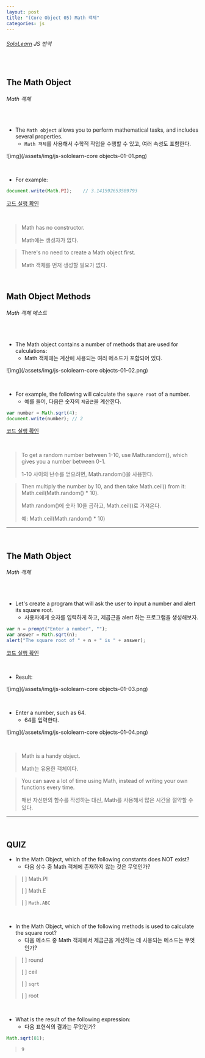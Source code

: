 ```yaml
---
layout: post
title: "(Core Object 05) Math 객체"
categories: js
---
```


###### [SoloLearn](https://www.sololearn.com/) JS 번역

<br>

## The Math Object

###### Math 객체

<br>

- The `Math object` allows you to perform mathematical tasks, and includes several properties.
  - `Math 객체`를 사용해서 수학적 작업을 수행할 수 있고, 여러 속성도 포함한다.

![img](/assets/img/js-sololearn-core objects-01-01.png)

<br>

- For example:

```js
document.write(Math.PI);	// 3.141592653589793
```

[코드 실행 확인](https://code.sololearn.com/701/#js)

<br>

> Math has no constructor.
>
> Math에는 생성자가 없다.

> There's no need to create a Math object first.
>
> Math 객체를 먼저 생성할 필요가 없다.

<br>

## Math Object Methods

###### Math 객체 메소드

<br>

- The Math object contains a number of methods that are used for calculations:
  - Math 객체에는 계산에 사용되는 여러 메소드가 포함되어 있다.

![img](/assets/img/js-sololearn-core objects-01-02.png)

<br>

- For example, the following will calculate the `square root` of a number.
  - 예를 들어, 다음은 숫자의 `제곱근`을 계산한다.

```js
var number = Math.sqrt(4);
document.write(number);	// 2
```

[코드 실행 확인](https://code.sololearn.com/702/#js)

<br>

> To get a random number between 1-10, use Math.random(), which gives you a number between 0-1.
>
> 1-10 사이의 난수를 얻으려면, Math.random()을 사용한다.

> Then multiply the number by 10, and then take Math.ceil() from it: Math.ceil(Math.random() * 10).
>
> Math.random()에 숫자 10을 곱하고, Math.ceil()로 가져온다.
>
> 예: Math.ceil(Math.random() * 10)

------

<br>

## The Math Object

###### Math 객체

<br>

- Let's create a program that will ask the user to input a number and alert its square root.
  - 사용자에게 숫자를 입력하게 하고, 제곱근을 alert 하는 프로그램을 생성해보자.

```js
var n = prompt("Enter a number", "");
var answer = Math.sqrt(n);
alert("The square root of " + n + " is " + answer);
```

[코드 실행 확인](https://code.sololearn.com/703/#js)

<br>

- Result:

![img](/assets/img/js-sololearn-core objects-01-03.png)

<br>

- Enter a number, such as 64.
  - 64를 입력한다.

![img](/assets/img/js-sololearn-core objects-01-04.png)

<br>

> Math is a handy object.
>
> Math는 유용한 객체이다.

> You can save a lot of time using Math, instead of writing your own functions every time.
>
> 매번 자신만의 함수를 작성하는 대신, Math를 사용해서 많은 시간을 절약할 수 있다.

------

<br>

## QUIZ

- In the Math Object, which of the following constants does NOT exist?
  - 다음 상수 중 Math 객체에 존재하지 않는 것은 무엇인가?

> [ ] Math.PI
>
> [ ] Math.E
>
> [ ] `Math.ABC`

<br>

- In the Math Object, which of the following methods is used to calculate the square root?
  - 다음 메소드 중 Math 객체에서 제곱근을 계산하는 데 사용되는 메소드는 무엇인가?

> [ ] round
>
> [ ] ceil
>
> [ ] `sqrt`
>
> [ ] root

<br>

- What is the result of the following expression:
  - 다음 표현식의 결과는 무엇인가?

```js
Math.sqrt(81);
```

> `9`

<br>